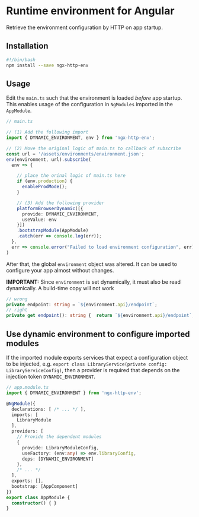 # Runtime environment for Angular

Retrieve the environment configuration by HTTP on app startup.

## Installation

```bash
#!/bin/bash
npm install --save ngx-http-env
````

## Usage

Edit the `main.ts` such that the environment is loaded _before_ app startup. This enables usage of the configuration in `NgModules` imported in the `AppModule`.

``` ts
// main.ts

// (1) Add the following import
import { DYNAMIC_ENVIRONMENT, env } from 'ngx-http-env';

// (2) Move the original logic of main.ts to callback of subscribe
const url = '/assets/environments/environment.json';
env(environment, url).subscribe(
  env => {

    // place the orinal logic of main.ts here
    if (env.production) {
      enableProdMode();
    }

    // (3) Add the following provider
    platformBrowserDynamic([{
      provide: DYNAMIC_ENVIRONMENT,
      useValue: env
    }])
    .bootstrapModule(AppModule)
    .catch(err => console.log(err));
  },
  err => console.error("Failed to load environment configuration", err)
)

```

After that, the global `environment` object was altered. It can be used to configure your app almost without changes.

**IMPORTANT:**
Since `environment` is set dynamically, it must also be read dynamically. A build-time copy will not work

```ts
// wrong
private endpoint: string = `${environment.api}/endpoint`;
// right
private get endpoint(): string {  return `${environment.api}/endpoint`; }
```

## Use dynamic environment to configure imported modules

If the imported module exports services that expect a configuration object to be injected, e.g. `export class LibraryService(private config: LibraryServiceConfig)`, then a provider is required that depends on the injection token `DYNAMIC_ENVIRONMENT`.

``` ts
// app.module.ts
import { DYNAMIC_ENVIRONMENT } from 'ngx-http-env';

@NgModule({
  declarations: [ /* ... */ ],
  imports: [
    LibraryModule
  ],
  providers: [
    // Provide the dependent modules
    { 
      provide: LibraryModuleConfig, 
      useFactory: (env:any) => env.libraryConfig,
      deps: [DYNAMIC_ENVIRONMENT]
    },
    /* ... */
  ],
  exports: [],
  bootstrap: [AppComponent]
})
export class AppModule {
  constructor() { }
}
```

